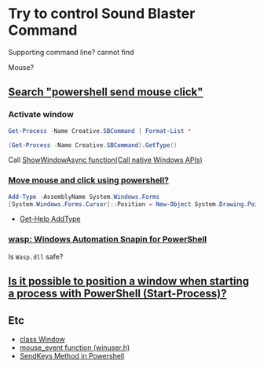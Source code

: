 # Try to control Sound Blaster Command

Supporting command line? cannot find

Mouse?

## [Search "powershell send mouse click"](https://www.google.com/search?q=powershell+send+mouse+click&newwindow=1&sca_esv=593400454&sxsrf=AM9HkKmPTbUyEcKSPyUJ9tvr7YIdRkoqsQ%3A1703415191788&ei=lw2IZZPZL5e0oATNsIewBw&oq=powershell+send+mou&gs_lp=Egxnd3Mtd2l6LXNlcnAiE3Bvd2Vyc2hlbGwgc2VuZCBtb3UqAggAMgoQIxiABBiKBRgnMgYQABgWGB4yBhAAGBYYHjIGEAAYFhgeSLISUABY2wtwAHgBkAEBmAHLAaAB_guqAQUwLjkuMbgBA8gBAPgBAcICChAAGIAEGIoFGEPCAg0QABiABBgUGIcCGLEDwgIIEAAYgAQYsQPCAgUQABiABMICCxAAGIAEGIoFGJECwgIKEAAYgAQYFBiHAuIDBBgAIEGIBgE&sclient=gws-wiz-serp)

### Activate window

```PowerShell
Get-Process -Name Creative.SBCommand | Format-List *

(Get-Process -Name Creative.SBCommand).GetType()
```

Call [ShowWindowAsync function(Call native Windows APIs)](https://learn.microsoft.com/en-us/powershell/module/microsoft.powershell.utility/add-type?view=powershell-7.3&WT.mc_id=ps-gethelp#example-4-call-native-windows-apis)

### [Move mouse and click using powershell?](https://www.reddit.com/r/PowerShell/comments/m1hztx/move_mouse_and_click_using_powershell/)

```PowerShell
Add-Type -AssemblyName System.Windows.Forms
[System.Windows.Forms.Cursor]::Position = New-Object System.Drawing.Point($x, $y)
```

* [Get-Help AddType](https://learn.microsoft.com/en-us/powershell/module/microsoft.powershell.utility/add-type?view=powershell-7.3&WT.mc_id=ps-gethelp)

### [wasp: Windows Automation Snapin for PowerShell](https://github.com/mavaddat/wasp)

Is `Wasp.dll` safe?

## [Is it possible to position a window when starting a process with PowerShell (Start-Process)?](https://stackoverflow.com/questions/41229932/is-it-possible-to-position-a-window-when-starting-a-process-with-powershell-sta)

## Etc

* [class Window](https://learn.microsoft.com/en-us/dotnet/api/system.windows.window?view=windowsdesktop-8.0)
* [mouse_event function (winuser.h)](https://learn.microsoft.com/en-us/windows/win32/api/winuser/nf-winuser-mouse_event)
* [SendKeys Method in Powershell](https://superuser.com/questions/1249976/sendkeys-method-in-powershell)